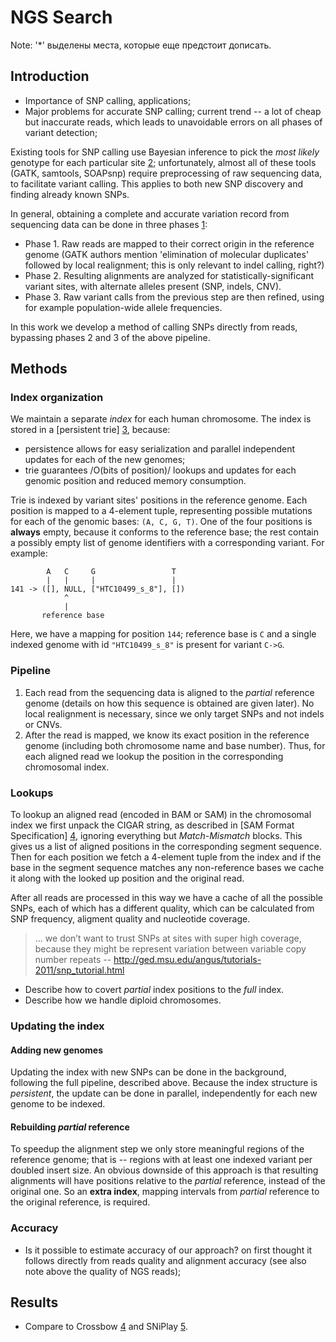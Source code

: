 NGS Search
==========

Note: '*' выделены места, которые еще предстоит дописать.

Introduction
------------

* Importance of SNP calling, applications;
* Major problems for accurate SNP calling; current trend -- a lot of cheap
  but inaccurate reads, which leads to unavoidable errors on all phases of
  variant detection;

Existing tools for SNP calling use Bayesian inference to pick the
*most likely* genotype for each particular site [2]; unfortunately, almost
all of these tools (GATK, samtools, SOAPsnp) require preprocessing of raw
sequencing data, to facilitate variant calling. This applies to both new
SNP discovery and finding already known SNPs.

In general, obtaining a complete and accurate variation record from
sequencing data can be done in three phases [1]:

* Phase 1. Raw reads are mapped to their correct origin in the reference
           genome (GATK authors mention 'elimination of molecular duplicates'
           followed by local realignment; this is only relevant to indel
           calling, right?)
* Phase 2. Resulting alignments are analyzed for statistically-significant variant
           sites, with alternate alleles present (SNP, indels, CNV).
* Phase 3. Raw variant calls from the previous step are then refined, using
           for example population-wide allele frequencies.

In this work we develop a method of calling SNPs directly from reads, bypassing
phases 2 and 3 of the above pipeline.

[1]: http://www.ncbi.nlm.nih.gov/pmc/articles/PMC3083463/
[2]: http://www.nature.com/nrg/journal/v12/n6/full/nrg2986.html


Methods
-------

### Index organization

We maintain a separate *index* for each human chromosome. The index is
stored in a [persistent trie] [3], because:

* persistence allows for easy serialization and parallel independent
  updates for each of the new genomes;
* trie guarantees /O(bits of position)/ lookups and updates for each
  genomic position and reduced memory consumption.

Trie is indexed by variant sites' positions in the reference genome.
Each position is mapped to a 4-element tuple, representing possible
mutations for each of the genomic bases: `(A, C, G, T)`. One of the four
positions is **always** empty, because it conforms to the reference
base; the rest contain a possibly empty list of genome identifiers
with a corresponding variant. For example:

            A   C     G                 T
            |   |     |                 |
    141 -> ([], NULL, ["HTC10499_s_8"], [])
                ^
                |
           reference base

Here, we have a mapping for position `144`; reference base is `C` and a
single indexed genome with id `"HTC10499_s_8"` is present for variant
`C->G`.

[3]: http://citeseerx.ist.psu.edu/viewdoc/summary?doi=10.1.1.37.5452

### Pipeline

1. Each read from the sequencing data is aligned to the *partial* reference
   genome (details on how this sequence is obtained are given later).
   No local realignment is necessary, since we only target SNPs and not
   indels or CNVs.
2. After the read is mapped, we know its exact position in the reference
   genome (including both chromosome name and base number). Thus, for each
   aligned read we lookup the position in the corresponding chromosomal
   index.

### Lookups

To lookup an aligned read (encoded in BAM or SAM) in the chromosomal index
we first unpack the CIGAR string, as described in
[SAM Format Specification] [4], ignoring everything but *Match-Mismatch*
blocks. This gives us a list of aligned positions in the corresponding
segment sequence. Then for each position we fetch a 4-element tuple from
the index and if the base in the segment sequence matches any
non-reference bases we cache it along with the looked up position and
the original read.

After all reads are processed in this way we have a cache of all the
possible SNPs, each of which has a different quality, which can be
calculated from SNP frequency, aligment quality and nucleotide coverage.

> ... we don’t want to trust SNPs at sites with super high coverage,
> because they might be represent variation between variable copy number
> repeats -- http://ged.msu.edu/angus/tutorials-2011/snp_tutorial.html

* Describe how to covert *partial* index positions to the *full* index.
* Describe how we handle diploid chromosomes.

[4]: http://samtools.sourceforge.net/SAM1.pdf

### Updating the index

#### Adding new genomes

Updating the index with new SNPs can be done in the background, following
the full pipeline, described above. Because the index structure is
*persistent*, the update can be done in parallel, independently for each
new genome to be indexed.

#### Rebuilding *partial* reference

To speedup the alignment step we only store meaningful regions of the
reference genome; that is -- regions with at least one indexed variant
per doubled insert size. An obvious downside of this approach is that
resulting alignments will have positions relative to the *partial*
reference, instead of the original one. So an **extra index**, mapping
intervals from *partial* reference to the original reference, is
required.

### Accuracy

* Is it possible to estimate accuracy of our approach? on first thought
  it follows directly from reads quality and alignment accuracy (see also
  note above the quality of NGS reads);

Results
-------

* Compare to Crossbow [4] and SNiPlay [5].

[4]: http://www.ncbi.nlm.nih.gov/pubmed/19930550
[5]: http://www.ncbi.nlm.nih.gov/pmc/articles/PMC3102043/
